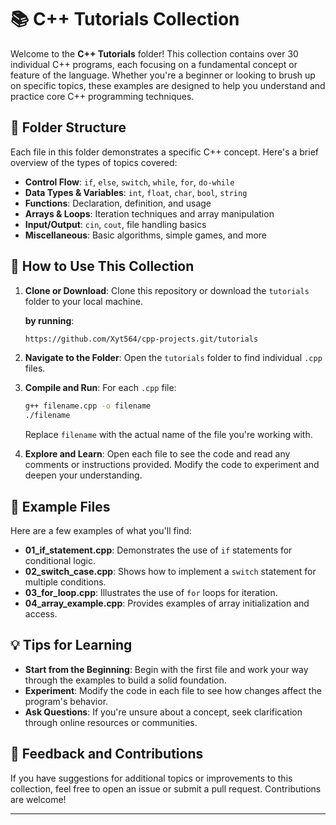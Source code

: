 # 📚 C++ Tutorials Collection

Welcome to the **C++ Tutorials** folder! This collection contains over 30 individual C++ programs, each focusing on a fundamental concept or feature of the language. Whether you're a beginner or looking to brush up on specific topics, these examples are designed to help you understand and practice core C++ programming techniques.

## 🧭 Folder Structure

Each file in this folder demonstrates a specific C++ concept. Here's a brief overview of the types of topics covered:

* **Control Flow**: `if`, `else`, `switch`, `while`, `for`, `do-while`
* **Data Types & Variables**: `int`, `float`, `char`, `bool`, `string`
* **Functions**: Declaration, definition, and usage
* **Arrays & Loops**: Iteration techniques and array manipulation
* **Input/Output**: `cin`, `cout`, file handling basics
* **Miscellaneous**: Basic algorithms, simple games, and more

## 📂 How to Use This Collection

1. **Clone or Download**:
   Clone this repository or download the `tutorials` folder to your local machine.

   **by running**:
   ```bash
   https://github.com/Xyt564/cpp-projects.git/tutorials
   ```

3. **Navigate to the Folder**:
   Open the `tutorials` folder to find individual `.cpp` files.

4. **Compile and Run**:
   For each `.cpp` file:

   ```bash
   g++ filename.cpp -o filename
   ./filename
   ```

   Replace `filename` with the actual name of the file you're working with.

5. **Explore and Learn**:
   Open each file to see the code and read any comments or instructions provided. Modify the code to experiment and deepen your understanding.

## 📌 Example Files

Here are a few examples of what you'll find:

* **01\_if\_statement.cpp**: Demonstrates the use of `if` statements for conditional logic.
* **02\_switch\_case.cpp**: Shows how to implement a `switch` statement for multiple conditions.
* **03\_for\_loop.cpp**: Illustrates the use of `for` loops for iteration.
* **04\_array\_example.cpp**: Provides examples of array initialization and access.

## 💡 Tips for Learning

* **Start from the Beginning**: Begin with the first file and work your way through the examples to build a solid foundation.
* **Experiment**: Modify the code in each file to see how changes affect the program's behavior.
* **Ask Questions**: If you're unsure about a concept, seek clarification through online resources or communities.

## 📢 Feedback and Contributions

If you have suggestions for additional topics or improvements to this collection, feel free to open an issue or submit a pull request. Contributions are welcome!

---
